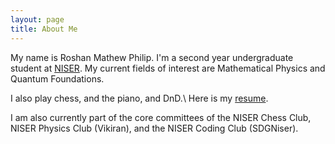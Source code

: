 ```yaml
---
layout: page
title: About Me
---
```


My name is Roshan Mathew Philip. I'm a second year undergraduate student at [NISER](https://niser.ac.in).
My current fields of interest are Mathematical Physics and Quantum Foundations.

I also play chess, and the piano, and DnD.\\
Here is my [resume](https://github.com/SweepingBishops/resume/blob/main/resume.pdf).

I am also currently part of the core committees of the NISER Chess Club, NISER Physics Club (Vikiran), and the NISER Coding Club (SDGNiser).
